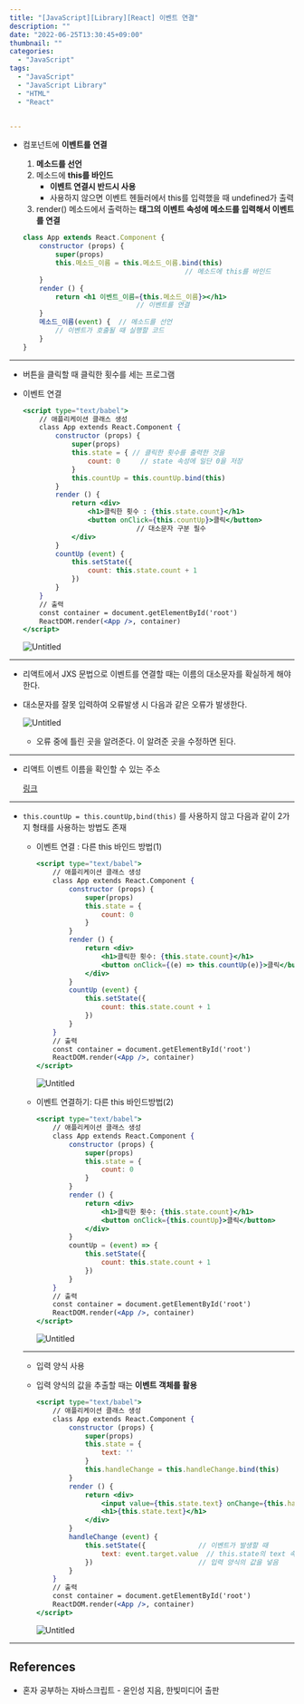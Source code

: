 ```yaml
---
title: "[JavaScript][Library][React] 이벤트 연결"
description: ""
date: "2022-06-25T13:30:45+09:00"
thumbnail: ""
categories:
  - "JavaScript"
tags:
  - "JavaScript"
  - "JavaScript Library"
  - "HTML"
  - "React"


---
```

<!--more-->

- 컴포넌트에 **이벤트를 연결**
    1. **메소드를 선언**
    2. 메소드에 **this를 바인드**
        - **이벤트 연결시 반드시 사용**
        - 사용하지 않으면 이벤트 헨들러에서 this를 입력했을 때 undefined가 출력
    3. render() 메소드에서 출력하는 **태그의 이벤트 속성에 메소드를 입력해서 이벤트를 연결**
    
    ```jsx
    class App extends React.Component {
    	constructor (props) {
    		super(props)
    		this.메소드_이름 = this.메소드_이름.bind(this) 
    										// 메소드에 this를 바인드
    	}
    	render () {
    		return <h1 이벤트_이름={this.메소드_이름}></h1>
    							// 이벤트를 연결
    	}
    	메소드_이름(event) {  // 메소드를 선언
    		// 이벤트가 호출될 때 실행할 코드
    	}
    }
    ```
    

---

- 버튼을 클릭할 때 클릭한 횟수를 세는 프로그램
- 이벤트 연결
    
    ```jsx
    <script type="text/babel">
    	// 애플리케이션 클래스 생성
    	class App extends React.Component {
    		constructor (props) {
    			super(props)
    			this.state = { // 클릭한 횟수를 출력한 것을
    				count: 0     // state 속성에 일단 0을 저장
    			}
    			this.countUp = this.countUp.bind(this)
    		}
    		render () {
    			return <div>
    				<h1>클릭한 횟수 : {this.state.count}</h1>
    				<button onClick={this.countUp}>클릭</button>
    							// 대소문자 구분 필수
    			</div>
    		}
    		countUp (event) {
    			this.setState({
    				count: this.state.count + 1
    			})
    		}
    	}
    	// 출력
    	const container = document.getElementById('root')
    	ReactDOM.render(<App />, container)
    </script>
    ```
    
    ![Untitled](/images/lang_javascript/study_3/JavaScript_이벤트_연결/Untitled.png)
    

---

- 리액트에서 JXS 문법으로 이벤트를 연결할 때는 이름의 대소문자를 확실하게 해야한다.
- 대소문자를 잘못 입력하여 오류발생 시 다음과 같은 오류가 발생한다.
    
    ![Untitled](/images/lang_javascript/study_3/JavaScript_이벤트_연결/Untitled%201.png)
    
    - 오류 중에 틀린 곳을 알려준다. 이 알려준 곳을 수정하면 된다.

---

- 리액트 이벤트 이름을 확인할 수 있는 주소
    
    [링크](https://ko.reactjs.org/docs/events.html#clipboard-events)
    

---

- `this.countUp = this.countUp,bind(this)` 를 사용하지 않고 다음과 같이 2가지 형태를 사용하는 방법도 존재
    - 이벤트 연결 : 다른 this 바인드 방법(1)
        
        ```jsx
        <script type="text/babel">
        	// 애플리케이션 클래스 생성
        	class App extends React.Component {
        		constructor (props) {
        			super(props)
        			this.state = {
        				count: 0
        			}
        		}
        		render () {
        			return <div>
        				<h1>클릭한 횟수: {this.state.count}</h1>
        				<button onClick={(e) => this.countUp(e)}>클릭</button>
        			</div>
        		}
        		countUp (event) {
        			this.setState({
        				count: this.state.count + 1
        			})
        		}
        	}
        	// 출력
        	const container = document.getElementById('root')
        	ReactDOM.render(<App />, container)
        </script>
        ```
        
        ![Untitled](/images/lang_javascript/study_3/JavaScript_이벤트_연결/Untitled%202.png)
        
    
    - 이벤트 연결하기: 다른 this 바인드방법(2)
        
        ```jsx
        <script type="text/babel">
        	// 애플리케이션 클래스 생성
        	class App extends React.Component {
        		constructor (props) {
        			super(props)
        			this.state = {
        				count: 0
        			}
        		}
        		render () {
        			return <div>
        				<h1>클릭한 횟수: {this.state.count}</h1>
        				<button onClick={this.countUp}>클릭</button>
        			</div>
        		}
        		countUp = (event) => {
        			this.setState({
        				count: this.state.count + 1
        			})
        		}
        	}
        	// 출력
        	const container = document.getElementById('root')
        	ReactDOM.render(<App />, container)
        </script>
        ```
        
        ![Untitled](/images/lang_javascript/study_3/JavaScript_이벤트_연결/Untitled%203.png)
        
    
    ---
    
    - 입력 양식 사용
    - 입력 양식의 값을 추출할 때는 **이벤트 객체를 활용**
        
        ```jsx
        <script type="text/babel">
        	// 애플리케이션 클래스 생성
        	class App extends React.Component {
        		constructor (props) {
        			super(props)
        			this.state = {
        				text: ''
        			}
        			this.handleChange = this.handleChange.bind(this)
        		}
        		render () {
        			return <div>
        				<input value={this.state.text} onChange={this.handleChange} />
        				<h1>{this.state.text}</h1>
        			</div>
        		}
        		handleChange (event) {
        			this.setState({             // 이벤트가 발생할 때
        				text: event.target.value  // this.state의 text 속성에
        			})                          // 입력 양식의 값을 넣음
        		}
        	}
        	// 출력
        	const container = document.getElementById('root')
        	ReactDOM.render(<App />, container)
        </script>
        ```
        
        ![Untitled](/images/lang_javascript/study_3/JavaScript_이벤트_연결/Untitled%204.png)
        

---

## References

- 혼자 공부하는 자바스크립트 - 윤인성 지음, 한빛미디어 출판